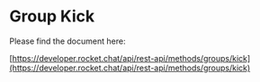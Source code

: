 # Group Kick

Please find the document here: 

[https://developer.rocket.chat/api/rest-api/methods/groups/kick](https://developer.rocket.chat/api/rest-api/methods/groups/kick)

